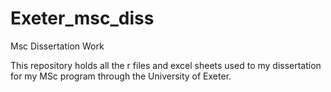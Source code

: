 # Exeter_msc_diss
Msc Dissertation Work

This repository holds all the r files and excel sheets used to my dissertation for my MSc program through the University of Exeter.
